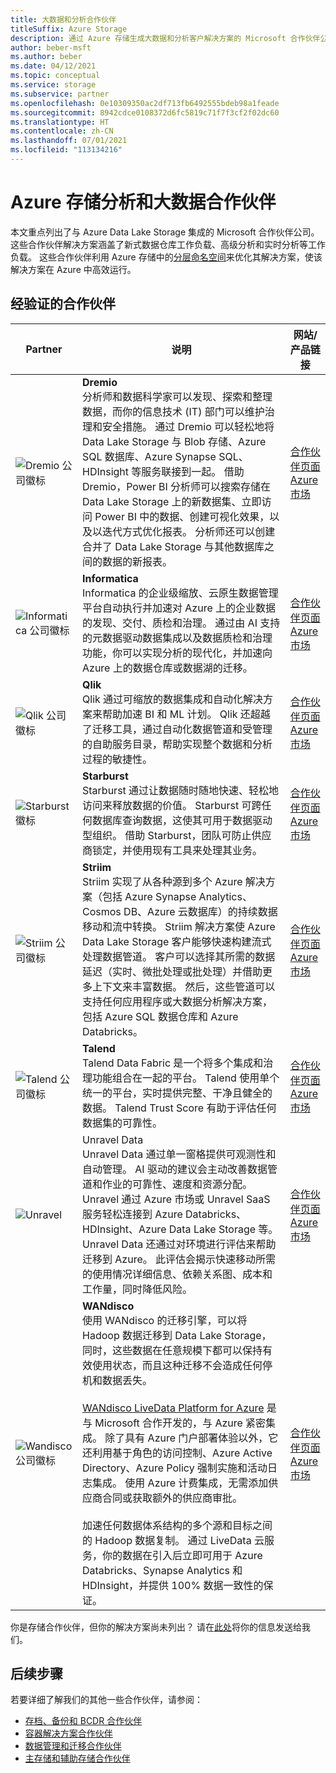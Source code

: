 ```yaml
---
title: 大数据和分析合作伙伴
titleSuffix: Azure Storage
description: 通过 Azure 存储生成大数据和分析客户解决方案的 Microsoft 合作伙伴公司列表
author: beber-msft
ms.author: beber
ms.date: 04/12/2021
ms.topic: conceptual
ms.service: storage
ms.subservice: partner
ms.openlocfilehash: 0e10309350ac2df713fb6492555bdeb98a1feade
ms.sourcegitcommit: 8942cdce0108372d6fc5819c71f7f3cf2f02dc60
ms.translationtype: HT
ms.contentlocale: zh-CN
ms.lasthandoff: 07/01/2021
ms.locfileid: "113134216"
---
```

# <a name="azure-storage-analytics-and-big-data-partners"></a>Azure 存储分析和大数据合作伙伴

本文重点列出了与 Azure Data Lake Storage 集成的 Microsoft 合作伙伴公司。 这些合作伙伴解决方案涵盖了新式数据仓库工作负载、高级分析和实时分析等工作负载。 这些合作伙伴利用 Azure 存储中的[分层命名空间](../../../blobs/data-lake-storage-namespace.md)来优化其解决方案，使该解决方案在 Azure 中高效运行。

## <a name="verified-partners"></a>经验证的合作伙伴

| Partner | 说明 | 网站/产品链接 |
| ------- | ----------- | -------------------- |
|![Dremio 公司徽标](./media/dremio-logo.jpg) |**Dremio**<br>分析师和数据科学家可以发现、探索和整理数据，而你的信息技术 (IT) 部门可以维护治理和安全措施。 通过 Dremio 可以轻松地将 Data Lake Storage 与 Blob 存储、Azure SQL 数据库、Azure Synapse SQL、HDInsight 等服务联接到一起。 借助 Dremio，Power BI 分析师可以搜索存储在 Data Lake Storage 上的新数据集、立即访问 Power BI 中的数据、创建可视化效果，以及以迭代方式优化报表。 分析师还可以创建合并了 Data Lake Storage 与其他数据库之间的数据的新报表。|[合作伙伴页面](https://www.dremio.com/azure/)<br>[Azure 市场](https://azuremarketplace.microsoft.com/marketplace/apps/dremiocorporation.dremio_ce)<br>|
![Informatica 公司徽标](./media/informatica-logo.png) |**Informatica**<br>Informatica 的企业级缩放、云原生数据管理平台自动执行并加速对 Azure 上的企业数据的发现、交付、质检和治理。 通过由 AI 支持的元数据驱动数据集成以及数据质检和治理功能，你可以实现分析的现代化，并加速向 Azure 上的数据仓库或数据湖的迁移。|[合作伙伴页面](https://www.informatica.com/azure)<br>[Azure 市场](https://azuremarketplace.microsoft.com/marketplace/apps/informatica.annualiics?tab=Overview)|
![Qlik 公司徽标](./media/qlik-logo.png) |**Qlik**<br>Qlik 通过可缩放的数据集成和自动化解决方案来帮助加速 BI 和 ML 计划。 Qlik 还超越了迁移工具，通过自动化数据管道和受管理的自助服务目录，帮助实现整个数据和分析过程的敏捷性。|[合作伙伴页面](https://www.qlik.com/us/products/technology/qlik-microsoft-azure-migration)<br>[Azure 市场](https://azuremarketplace.microsoft.com/marketplace/apps/qlik.qlik_data_integration_platform)|
![Starburst 徽标](./media/starburst-logo.jpg) |**Starburst**<br>Starburst 通过让数据随时随地快速、轻松地访问来释放数据的价值。 Starburst 可跨任何数据库查询数据，这使其可用于数据驱动型组织。 借助 Starburst，团队可防止供应商锁定，并使用现有工具来处理其业务。|[合作伙伴页面](https://www.starburst.io/platform/deployment-options/starburst-on-azure/)<br>[Azure 市场](https://azuremarketplace.microsoft.com/marketplace/apps/starburstdatainc1582306810515.starburst-enterprise-presto)|
![Striim 公司徽标](./media/striim-logo.png) |**Striim**<br>Striim 实现了从各种源到多个 Azure 解决方案（包括 Azure Synapse Analytics、Cosmos DB、Azure 云数据库）的持续数据移动和流中转换。 Striim 解决方案使 Azure Data Lake Storage 客户能够快速构建流式处理数据管道。 客户可以选择其所需的数据延迟（实时、微批处理或批处理）并借助更多上下文来丰富数据。 然后，这些管道可以支持任何应用程序或大数据分析解决方案，包括 Azure SQL 数据仓库和 Azure Databricks。 |[合作伙伴页面](https://www.striim.com/partners/striim-for-microsoft-azure/)<br>[Azure 市场](https://azuremarketplace.microsoft.com/marketplace/apps/striim.azurestorageintegration?tab=overview)|
![Talend 公司徽标](./media/talend-logo.png) |**Talend**<br>Talend Data Fabric 是一个将多个集成和治理功能组合在一起的平台。 Talend 使用单个统一的平台，实时提供完整、干净且健全的数据。 Talend Trust Score 有助于评估任何数据集的可靠性。 |[合作伙伴页面](https://www.talend.com/partners/microsoft-azure/)<br>[Azure 市场](https://azuremarketplace.microsoft.com/marketplace/apps/talend.talendclouddi)|
![Unravel](./media/unravel-logo.png) |Unravel Data<br>Unravel Data 通过单一窗格提供可观测性和自动管理。 AI 驱动的建议会主动改善数据管道和作业的可靠性、速度和资源分配。 Unravel 通过 Azure 市场或 Unravel SaaS 服务轻松连接到 Azure Databricks、HDInsight、Azure Data Lake Storage 等。 Unravel Data 还通过对环境进行评估来帮助迁移到 Azure。 此评估会揭示快速移动所需的使用情况详细信息、依赖关系图、成本和工作量，同时降低风险。|[合作伙伴页面](https://www.unraveldata.com/azure-databricks/)<br>[Azure 市场](https://azuremarketplace.microsoft.com/marketplace/apps/unravel-data.unravel4databrickssubscriptionasaservice?tab=Overview)
|![Wandisco 公司徽标](./media/wandisco-logo.jpg) |**WANdisco**<br>使用 WANdisco 的迁移引擎，可以将 Hadoop 数据迁移到 Data Lake Storage，同时，这些数据在任意规模下都可以保持有效使用状态，而且这种迁移不会造成任何停机和数据丢失。<br><br>[WANdisco LiveData Platform for Azure](../../../blobs/migrate-gen2-wandisco-live-data-platform.md) 是与 Microsoft 合作开发的，与 Azure 紧密集成。 除了具有 Azure 门户部署体验以外，它还利用基于角色的访问控制、Azure Active Directory、Azure Policy 强制实施和活动日志集成。 使用 Azure 计费集成，无需添加供应商合同或获取额外的供应商审批。<br><br>加速任何数据体系结构的多个源和目标之间的 Hadoop 数据复制。 通过 LiveData 云服务，你的数据在引入后立即可用于 Azure Databricks、Synapse Analytics 和 HDInsight，并提供 100% 数据一致性的保证。 |[合作伙伴页面](https://www.wandisco.com/microsoft/)<br>[Azure 市场](https://azuremarketplace.microsoft.com/marketplace/apps/wandisco.ldm?tab=Overview)|

你是存储合作伙伴，但你的解决方案尚未列出？ 请在[此处](https://forms.office.com/pages/responsepage.aspx?id=v4j5cvGGr0GRqy180BHbR3i8TQB_XnRAsV3-7XmQFpFUQjY4QlJYUzFHQ0ZBVDNYWERaUlNRVU5IMyQlQCN0PWcu)将你的信息发送给我们。
## <a name="next-steps"></a>后续步骤

若要详细了解我们的其他一些合作伙伴，请参阅：

- [存档、备份和 BCDR 合作伙伴](..\backup-archive-disaster-recovery\partner-overview.md)
-  [容器解决方案合作伙伴](..\container-solutions\partner-overview.md)
- [数据管理和迁移合作伙伴](..\data-management\partner-overview.md)
- [主存储和辅助存储合作伙伴](..\primary-secondary-storage\partner-overview.md)
